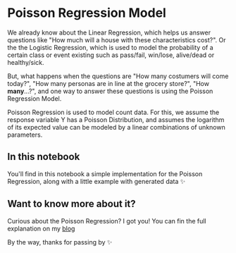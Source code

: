 # Poisson Regression Model
We already know about the Linear Regression, which helps us answer questions like "How much will a house with these characteristics cost?". Or the the Logistic Regression, which is used to model the probability of a certain class or event existing such as pass/fail, win/lose, alive/dead or healthy/sick.

But, what happens when the questions are "How many costumers will come today?", "How many personas are in line at the grocery store?", "How **many**...?", and one way to answer these questions is using the Poisson Regression Model.

Poisson Regression is used to model count data. For this, we assume the response variable Y has a Poisson Distribution, and assumes the logarithm of its expected value can be modeled by a linear combinations of unknown parameters.

## In this notebook
You'll find in this notebook a simple implementation for the Poisson Regression, along with a little example with generated data :sparkles:

## Want to know more about it?
Curious about the Poisson Regression? I got you! You can fin the full explanation on my [blog](https://ximenasandoval.github.io/) 

By the way, thanks for passing by :sparkles:
